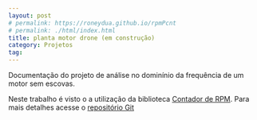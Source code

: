 ```yaml
---
layout: post
# permalink: https://roneydua.github.io/rpmPcnt
# permalink: ./html/index.html
title: planta motor drone (em construção)
category: Projetos
tag:
---
```

Documentação do projeto de análise no dominínio da frequência de um motor sem escovas.

Neste trabalho é visto o a utilização da biblioteca  [Contador de RPM](https://roneydua.github.io/projetos/2020/12/23/contador-rpm.html). Para mais detalhes acesse o [repositório Git](https://roneydua.github.io/simonk_esp32_UFABC/html/index.html)
